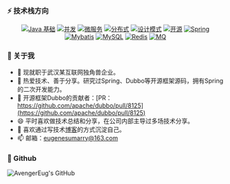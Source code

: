 ### ⚡ 技术栈方向 

<p align="center">
  <a href="https://blog.csdn.net/avengerEug"><img src="https://img.shields.io/badge/-Java 基础-9cf.svg" alt="Java 基础" /></a>
  <a href="#26-分布式"><img src="https://img.shields.io/badge/-并发-LightCyan.svg" alt="并发" /></a>
  <a href="#22-微服务"><img src="https://img.shields.io/badge/-微服务-lightgrey.svg" alt="微服务"/></a>
  <a href="#26-分布式"><img src="https://img.shields.io/badge/-分布式-red.svg" alt="分布式" /></a>
  <a href="#23-设计模式"><img src="https://img.shields.io/badge/-设计模式-ff69b4.svg" alt="设计模式" /></a>
  <a href="https://blog.csdn.net/avengereug/category_9863506.html"><img src="https://img.shields.io/badge/-开源-green" alt="开源" /></a>
  <a href="https://blog.csdn.net/avengereug/category_9611476.html"><img src="https://img.shields.io/badge/-Spring-blue.svg" alt="Spring" /></a>
  <a href="https://github.com/AvengerEug/spring/blob/develop/mybatis/README.md"><img src="https://img.shields.io/badge/-Mybatis-orange.svg" alt="Mybatis" /></a>
  <a href="https://github.com/AvengerEug/java-backend/tree/develop/mysql#readme"><img src="https://img.shields.io/badge/-MySQL-yellowgreen" alt="MySQL" /></a>
  <a href="https://github.com/AvengerEug/java-backend/tree/develop/mysql#readme"><img src="https://img.shields.io/badge/-Redis-violet" alt="Redis" /></a>
  <a href="https://github.com/AvengerEug/java-backend/tree/develop/mysql#readme"><img src="https://img.shields.io/badge/-MQ-brown" alt="MQ" /></a>
</p>

### 👋 关于我 

- 🔭 现就职于武汉某互联网独角兽企业。
- 🌱 热爱技术、善于分享。研究过Spring、Dubbo等开源框架源码，拥有Spring的二次开发能力。
- 👯 开源框架Dubbo的贡献者：[PR：https://github.com/apache/dubbo/pull/8125](https://github.com/apache/dubbo/pull/8125)
- 😄 平时喜欢做技术总结和分享，在公司内部主导过多场技术分享。
- 💬 喜欢通过写技术[博客](https://blog.csdn.net/avengerEug)的方式沉淀自己。
- 📫 邮箱：eugenesumarry@163.com


### 🍕 Github 

![AvengerEug's GitHub](https://github-readme-stats.vercel.app/api?username=AvengerEug&count_private=true&show_icons=true&bg_color=30,e96443,904e95&title_color=fff&text_color=fff) 
